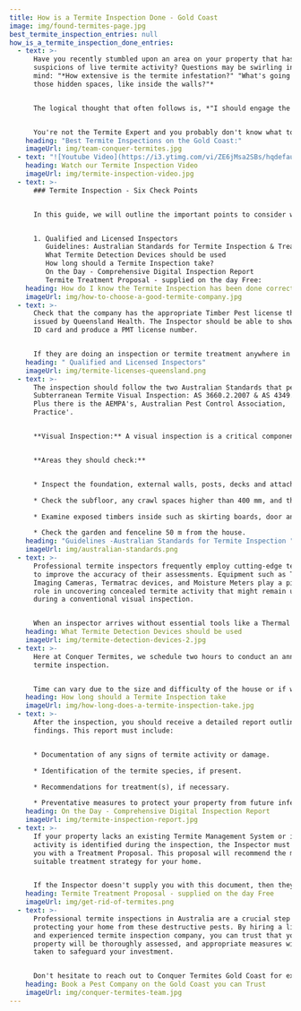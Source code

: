 ```yaml
---
title: How is a Termite Inspection Done - Gold Coast
image: img/found-termites-page.jpg
best_termite_inspection_entries: null
how_is_a_termite_inspection_done_entries:
  - text: >-
      Have you recently stumbled upon an area on your property that has raised
      suspicions of live termite activity? Questions may be swirling in your
      mind: "*How extensive is the termite infestation?" "What's going on in
      those hidden spaces, like inside the walls?"*


      The logical thought that often follows is, *"I should engage the services of a professional pest control company with extensive experience that truly knows how to find termites."*


      You're not the Termite Expert and you probably don't know what to look for. But you are the person who will face great financial and emotional costs if you don't get the problem fixed.
    heading: "Best Termite Inspections on the Gold Coast:"
    imageUrl: img/team-conquer-termites.jpg
  - text: "![Youtube Video](https://i3.ytimg.com/vi/ZE6jMsa2SBs/hqdefault.jpg)"
    heading: Watch our Termite Inspection Video
    imageUrl: img/termite-inspection-video.jpg
  - text: >-
      ### Termite Inspection - Six Check Points


      In this guide, we will outline the important points to consider when choosing a company to conduct a termite inspection.


      1. Qualified and Licensed Inspectors
         Guidelines: Australian Standards for Termite Inspection & Treatments
         What Termite Detection Devices should be used
         How long should a Termite Inspection take?
         On the Day - Comprehensive Digital Inspection Report
         Termite Treatment Proposal - supplied on the day Free:
    heading: How do I know the Termite Inspection has been done correctly?
    imageUrl: img/how-to-choose-a-good-termite-company.jpg
  - text: >-
      Check that the company has the appropriate Timber Pest license that is
      issued by Queensland Health. The Inspector should be able to show you an
      ID card and produce a PMT license number.


      If they are doing an inspection or termite treatment anywhere in Queensland, then they also need a QBCC (Queensland Building & Construction Commission) license. You can check the company's with this link: **[QBCC License Check](https://www.qbcc.qld.gov.au/)**
    heading: " Qualified and Licensed Inspectors"
    imageUrl: img/termite-licenses-queensland.png
  - text: >-
      The inspection should follow the two Australian Standards that pertain to
      Subterranean Termite Visual Inspection: AS 3660.2.2007 & AS 4349.3.2010.
      Plus there is the AEMPA's, Australian Pest Control Association, 'Code of
      Practice'.


      **Visual Inspection:** A visual inspection is a critical component of every termite inspection. This is where the Inspector goes around your home 'tapping' all the exposed timbers and checking thoroughly with his/her eyes. It might look easy, but if done properly, it is the most important component of the 'Visual' inspection.


      **Areas they should check:**


      * Inspect the foundation, external walls, posts, decks and attachments for visible signs of termite activity, such as mud tubes, damaged wood, or discarded wings.

      * Check the subfloor, any crawl spaces higher than 400 mm, and the roof void for any evidence of termite activity or damage.

      * Examine exposed timbers inside such as skirting boards, door and window frames.

      * Check the garden and fenceline 50 m from the house.
    heading: "Guidelines -Australian Standards for Termite Inspection "
    imageUrl: img/australian-standards.png
  - text: >-
      Professional termite inspectors frequently employ cutting-edge technology
      to improve the accuracy of their assessments. Equipment such as Thermal
      Imaging Cameras, Termatrac devices, and Moisture Meters play a pivotal
      role in uncovering concealed termite activity that might remain unnoticed
      during a conventional visual inspection.


      When an inspector arrives without essential tools like a Thermal Camera or Termatrac Device, it's a clear indication that they may not deliver the most thorough inspection results.
    heading: What Termite Detection Devices should be used
    imageUrl: img/termite-detection-devices-2.jpg
  - text: >-
      Here at Conquer Termites, we schedule two hours to conduct an annual
      termite inspection. 


      Time can vary due to the size and difficulty of the house or if we have discovered live termites. Then it will be a proposition of "the time it takes".
    heading: How long should a Termite Inspection take
    imageUrl: img/how-long-does-a-termite-inspection-take.jpg
  - text: >-
      After the inspection, you should receive a detailed report outlining the
      findings. This report must include:


      * Documentation of any signs of termite activity or damage.

      * Identification of the termite species, if present.

      * Recommendations for treatment(s), if necessary.

      * Preventative measures to protect your property from future infestations.
    heading: On the Day - Comprehensive Digital Inspection Report
    imageUrl: img/termite-inspection-report.jpg
  - text: >-
      If your property lacks an existing Termite Management System or if termite
      activity is identified during the inspection, the Inspector must supply
      you with a Treatment Proposal. This proposal will recommend the most
      suitable treatment strategy for your home.


      If the Inspector doesn't supply you with this document, then they are not following the guidelines in the Australian Standards. Always ask if the company knows how to quote and do termite treatments.
    heading: Termite Treatment Proposal - supplied on the day Free
    imageUrl: img/get-rid-of-termites.png
  - text: >-
      Professional termite inspections in Australia are a crucial step in
      protecting your home from these destructive pests. By hiring a licensed
      and experienced termite inspection company, you can trust that your
      property will be thoroughly assessed, and appropriate measures will be
      taken to safeguard your investment.


      Don't hesitate to reach out to Conquer Termites Gold Coast for expert termite inspections and comprehensive protection against termites.
    heading: Book a Pest Company on the Gold Coast you can Trust
    imageUrl: img/conquer-termites-team.jpg
---
```

